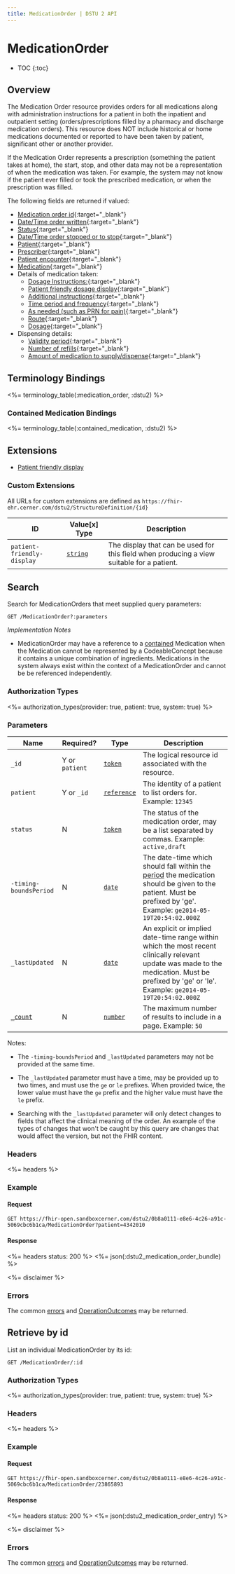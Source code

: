 ```yaml
---
title: MedicationOrder | DSTU 2 API
---
```


# MedicationOrder

* TOC
{:toc}

## Overview

The Medication Order resource provides orders for all medications along with administration instructions for a patient in both the inpatient and outpatient setting (orders/prescriptions filled by a pharmacy and discharge medication orders). This resource does NOT include historical or home medications documented or reported to have been taken by patient, significant other or another provider.

If the Medication Order represents a prescription (something the patient takes at home), the start, stop, and other data may not be a representation of when the medication was taken. For example, the system may not know if the patient ever filled or took the prescribed medication, or when the prescription was filled.

The following fields are returned if valued:

* [Medication order id](http://hl7.org/fhir/dstu2/resource-definitions.html#Resource.id){:target="_blank"}
* [Date/Time order written](http://hl7.org/fhir/DSTU2/medicationorder-definitions.html#MedicationOrder.dateWritten){:target="_blank"}
* [Status](http://hl7.org/fhir/DSTU2/medicationorder-definitions.html#MedicationOrder.status){:target="_blank"}
* [Date/Time order stopped or to stop](http://hl7.org/fhir/DSTU2/medicationorder-definitions.html#MedicationOrder.dateEnded){:target="_blank"}
* [Patient](http://hl7.org/fhir/DSTU2/medicationorder-definitions.html#MedicationOrder.patient){:target="_blank"}
* [Prescriber](http://hl7.org/fhir/DSTU2/medicationorder-definitions.html#MedicationOrder.prescriber){:target="_blank"}
* [Patient encounter](http://hl7.org/fhir/DSTU2/medicationorder-definitions.html#MedicationOrder.encounter){:target="_blank"}
* [Medication](http://hl7.org/fhir/DSTU2/medicationorder-definitions.html#MedicationOrder.medication_x_){:target="_blank"}
* Details of medication taken:
  * [Dosage Instructions:](http://hl7.org/fhir/DSTU2/medicationorder-definitions.html#MedicationOrder.dosageInstruction){:target="_blank"}
  * [Patient friendly dosage display](#custom-extensions){:target="_blank"}
  * [Additional instructions](http://hl7.org/fhir/DSTU2/medicationorder-definitions.html#MedicationOrder.dosageInstruction.additionalInstructions){:target="_blank"}
  * [Time period and frequency](http://hl7.org/fhir/DSTU2/medicationorder-definitions.html#MedicationOrder.dosageInstruction.timing){:target="_blank"}
  * [As needed (such as PRN for pain)](http://hl7.org/fhir/DSTU2/medicationorder-definitions.html#MedicationOrder.dosageInstruction.asNeeded_x_){:target="_blank"}
  * [Route](http://hl7.org/fhir/DSTU2/medicationorder-definitions.html#MedicationOrder.dosageInstruction.route){:target="_blank"}
  * [Dosage](http://hl7.org/fhir/DSTU2/medicationorder-definitions.html#MedicationOrder.dosageInstruction.dose_x_){:target="_blank"}
* Dispensing details:
  * [Validity period](http://hl7.org/fhir/DSTU2/medicationorder-definitions.html#MedicationOrder.dispenseRequest.validityPeriod){:target="_blank"}
  * [Number of refills](http://hl7.org/fhir/DSTU2/medicationorder-definitions.html#MedicationOrder.dispenseRequest.numberOfRepeatsAllowed){:target="_blank"}
  * [Amount of medication to supply/dispense](http://hl7.org/fhir/DSTU2/medicationorder-definitions.html#MedicationOrder.dispenseRequest.quantity){:target="_blank"}

## Terminology Bindings

<%= terminology_table(:medication_order, :dstu2) %>

### Contained Medication Bindings

<%= terminology_table(:contained_medication, :dstu2) %>

## Extensions

* [Patient friendly display]

### Custom Extensions

All URLs for custom extensions are defined as `https://fhir-ehr.cerner.com/dstu2/StructureDefinition/{id}`

 ID                         | Value\[x] Type | Description
----------------------------|----------------|-------------------------------------------------------------------------------------------
 `patient-friendly-display` | [`string`]     | The display that can be used for this field when producing a view suitable for a patient.


## Search

Search for MedicationOrders that meet supplied query parameters:

    GET /MedicationOrder?:parameters

_Implementation Notes_

* MedicationOrder may have a reference to a [contained] Medication when the Medication cannot be represented by a CodeableConcept because it contains a unique combination of ingredients. Medications in the system always exist within the context of a MedicationOrder and cannot be be referenced independently.

### Authorization Types

<%= authorization_types(provider: true, patient: true, system: true) %>

### Parameters

 Name                   | Required? | Type          | Description
------------------------|-----------|---------------|----------------------------------------------------------------------------------------------------------------------------------------------------------------------------------------------------
 `_id`                  | Y or `patient` | [`token`]     | The logical resource id associated with the resource.
 `patient`              | Y or `_id`     | [`reference`] | The identity of a patient to list orders for. Example: `12345`
 `status`               | N              | [`token`]     | The status of the medication order, may be a list separated by commas. Example: `active,draft`
 `-timing-boundsPeriod` | N              | [`date`]      | The date-time which should fall within the [period] the medication should be given to the patient. Must be prefixed by 'ge'. Example: `ge2014-05-19T20:54:02.000Z`
 `_lastUpdated`         | N              | [`date`]      | An explicit or implied date-time range within which the most recent clinically relevant update was made to the medication. Must be prefixed by 'ge' or 'le'. Example: `ge2014-05-19T20:54:02.000Z`
 [`_count`]             | N              | [`number`]    | The maximum number of results to include in a page. Example: `50`

Notes:

* The `-timing-boundsPeriod` and `_lastUpdated` parameters may not be provided at the same time.

* The `_lastUpdated` parameter must have a time, may be provided up to two times, and must use the `ge` or `le` prefixes. When provided twice, the lower value must have the `ge` prefix and the higher value must have the `le` prefix.

* Searching with the `_lastUpdated` parameter will only detect changes to fields that affect the clinical meaning of the order. An example of the types of changes that won't be caught by this query are changes that would affect the version, but not the FHIR content.

### Headers

<%= headers %>

### Example

#### Request

    GET https://fhir-open.sandboxcerner.com/dstu2/0b8a0111-e8e6-4c26-a91c-5069cbc6b1ca/MedicationOrder?patient=4342010

#### Response

<%= headers status: 200 %>
<%= json(:dstu2_medication_order_bundle) %>

<%= disclaimer %>

### Errors

The common [errors] and [OperationOutcomes] may be returned.

## Retrieve by id

List an individual MedicationOrder by its id:

    GET /MedicationOrder/:id

### Authorization Types

<%= authorization_types(provider: true, patient: true, system: true) %>

### Headers

<%= headers %>

### Example

#### Request

    GET https://fhir-open.sandboxcerner.com/dstu2/0b8a0111-e8e6-4c26-a91c-5069cbc6b1ca/MedicationOrder/23865893

#### Response

<%= headers status: 200 %>
<%= json(:dstu2_medication_order_entry) %>

<%= disclaimer %>

### Errors

The common [errors] and [OperationOutcomes] may be returned.

[`reference`]: http://hl7.org/fhir/dstu2/search.html#reference
[`token`]: http://hl7.org/fhir/dstu2/search.html#token
[`date`]: http://hl7.org/fhir/dstu2/search.html#date
[period]: http://hl7.org/fhir/DSTU2/MedicationOrder-definitions.html#MedicationOrder.dosageInstruction.timing
[`_count`]: http://hl7.org/fhir/dstu2/search.html#count
[`number`]: http://hl7.org/fhir/dstu2/search.html#number
[contained]: http://hl7.org/fhir/DSTU2/references.html#contained
[Patient friendly display]: #custom-extensions
[`string`]: http://hl7.org/fhir/DSTU2/datatypes.html#string
[errors]: ../../#client-errors
[OperationOutcomes]: ../../#operation-outcomes
